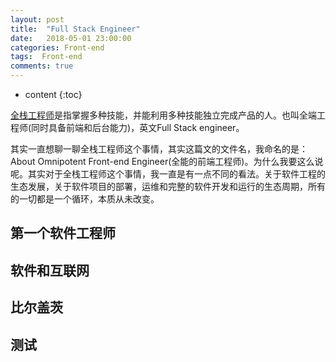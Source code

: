 ```yaml
---
layout: post
title:  "Full Stack Engineer"
date:   2018-05-01 23:00:00
categories: Front-end 
tags:  Front-end
comments: true
---
```


* content
{:toc}

[全栈工程师](https://baike.baidu.com/item/全栈工程师/12983270?fr=aladdin)是指掌握多种技能，并能利用多种技能独立完成产品的人。也叫全端工程师(同时具备前端和后台能力)，英文Full Stack engineer。
<!--more-->
其实一直想聊一聊全栈工程师这个事情，其实这篇文的文件名，我命名的是：About Omnipotent Front-end Engineer(全能的前端工程师)。为什么我要这么说呢。其实对于全栈工程师这个事情，我一直是有一点不同的看法。关于软件工程的生态发展，关于软件项目的部署，运维和完整的软件开发和运行的生态周期，所有的一切都是一个循环，本质从未改变。

## 第一个软件工程师


## 软件和互联网

## 比尔盖茨

## 测试
